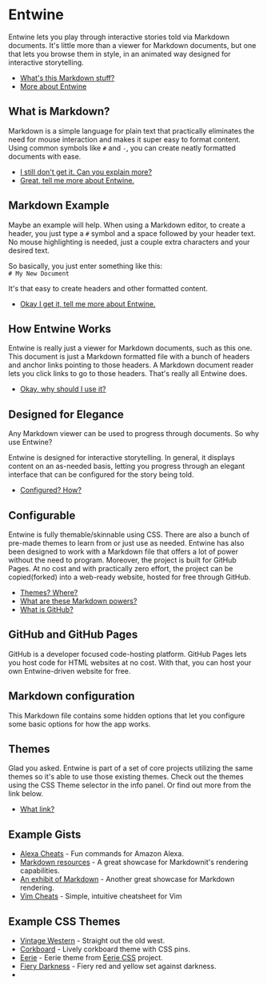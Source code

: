 # Entwine
Entwine lets you play through interactive stories told via Markdown documents. It's little more than a viewer for Markdown documents, but one that lets you browse them in style, in an animated way designed for interactive storytelling.

- [What's this Markdown stuff?](#what-is-markdown)
- [More about Entwine](#how-entwine-works)

## What is Markdown?
Markdown is a simple language for plain text that practically eliminates the need for mouse interaction and makes it super easy to format content. Using common symbols like `#` and `-`, you can create neatly formatted documents with ease.

- [I still don't get it. Can you explain more?](#markdown-example)
- [Great, tell me more about Entwine.](#how-entwine-works)

## Markdown Example
Maybe an example will help. When using a Markdown editor, to create a header, you just type a `#` symbol and a space followed by your header text. No mouse highlighting is needed, just a couple extra characters and your desired text.

So basically, you just enter something like this:  
`# My New Document`

It's that easy to create headers and other formatted content.

- [Okay I get it, tell me more about Entwine.](#how-entwine-works)

## How Entwine Works
Entwine is really just a viewer for Markdown documents, such as this one. This document is just a Markdown formatted file with a bunch of headers and anchor links pointing to those headers. A Markdown document reader lets you click links to go to those headers. That's really all Entwine does.

- [Okay, why should I use it?](#designed-for-elegance)

## Designed for Elegance
Any Markdown viewer can be used to progress through documents. So why use Entwine?  

Entwine is designed for interactive storytelling. In general, it displays content on an as-needed basis, letting you progress through an elegant interface that can be configured for the story being told.

- [Configured? How?](#configurable)

## Configurable
Entwine is fully themable/skinnable using CSS. There are also a bunch of pre-made themes to learn from or just use as needed. Entwine has also been designed to work with a Markdown file that offers a lot of power without the need to program. Moreover, the project is built for GitHub Pages. At no cost and with practically zero effort, the project can be copied(forked) into a web-ready website, hosted for free through GitHub.

- [Themes? Where?](#themes)
- [What are these Markdown powers?](#markdown-configuration)
- [What is GitHub?](#github-and-github-pages)

## GitHub and GitHub Pages
GitHub is a developer focused code-hosting platform. GitHub Pages lets you host code for HTML websites at no cost. With that, you can host your own Entwine-driven website for free.

## Markdown configuration
This Markdown file contains some hidden options that let you configure some basic options for how the app works.

## Themes
Glad you asked. Entwine is part of a set of core projects utilizing the same themes so it's able to use those existing themes. Check out the themes using the CSS Theme selector in the info panel. Or find out more from the link below.

- [What link?](#example-css-themes)

## Example Gists
- [Alexa Cheats](?gist=2a06603706fd7c2eb5c93f34ed316354) - Fun commands for Amazon Alexa.
- [Markdown resources](?gist=eba62d45c82d0767a5a0) - A great showcase for Markdownit's rendering capabilities.
- [An exhibit of Markdown](?gist=deb74713e6aff8fdfce2) - Another great showcase for Markdown rendering.
- [Vim Cheats](?gist=c002acb756d5cf09b1ad98494a81baa3) - Simple, intuitive cheatsheet for Vim

## Example CSS Themes
- [Vintage Western](?css=686ce03846004fd858579392ca0db2c1) - Straight out the old west.
- [Corkboard](?css=ada930f9dae1d0a8d95f41cb7a56d658) - Lively corkboard theme with CSS pins.
- [Eerie](?css=7ac556b27c2cd34b00aa59e0d3621dea) - Eerie theme from [Eerie CSS](https://ugotsta.github.io/eerie-css/) project.
- [Fiery Darkness](?css=c860958c04a53cd77575d5487ab1dec9) - Fiery red and yellow set against darkness.
- 
<!-- [options: parameters_disallowed=''] -->
